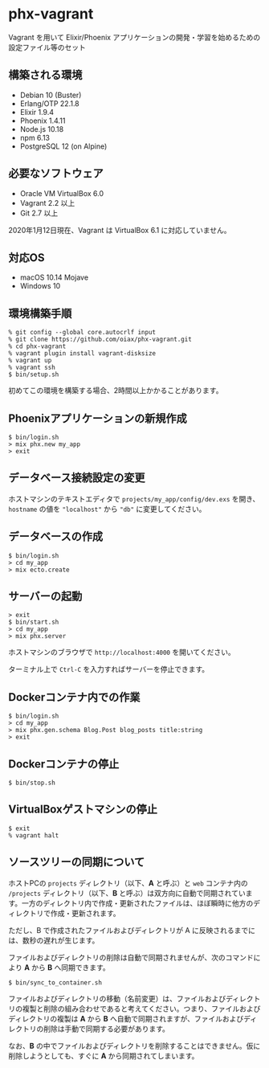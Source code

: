 # phx-vagrant

Vagrant を用いて Elixir/Phoenix アプリケーションの開発・学習を始めるための設定ファイル等のセット

## 構築される環境

* Debian 10 (Buster)
* Erlang/OTP 22.1.8
* Elixir 1.9.4
* Phoenix 1.4.11
* Node.js 10.18
* npm 6.13
* PostgreSQL 12 (on Alpine)

## 必要なソフトウェア

* Oracle VM VirtualBox 6.0
* Vagrant 2.2 以上
* Git 2.7 以上

2020年1月12日現在、Vagrant は VirtualBox 6.1 に対応していません。

## 対応OS

* macOS 10.14 Mojave
* Windows 10

## 環境構築手順

```
% git config --global core.autocrlf input
% git clone https://github.com/oiax/phx-vagrant.git
% cd phx-vagrant
% vagrant plugin install vagrant-disksize
% vagrant up
% vagrant ssh
$ bin/setup.sh
```

初めてこの環境を構築する場合、2時間以上かかることがあります。

## Phoenixアプリケーションの新規作成

```
$ bin/login.sh
> mix phx.new my_app
> exit
```

## データベース接続設定の変更

ホストマシンのテキストエディタで `projects/my_app/config/dev.exs` を開き、`hostname` の値を `"localhost"` から `"db"` に変更してください。

## データベースの作成

```
$ bin/login.sh
> cd my_app
> mix ecto.create
```

## サーバーの起動

```
> exit
$ bin/start.sh
> cd my_app
> mix phx.server
```

ホストマシンのブラウザで `http://localhost:4000` を開いてください。

ターミナル上で `Ctrl-C` を入力すればサーバーを停止できます。

## Dockerコンテナ内での作業

```
$ bin/login.sh
> cd my_app
> mix phx.gen.schema Blog.Post blog_posts title:string
> exit
```

## Dockerコンテナの停止

```
$ bin/stop.sh
```

## VirtualBoxゲストマシンの停止

```
$ exit
% vagrant halt
```

## ソースツリーの同期について

ホストPCの `projects` ディレクトリ（以下、**A** と呼ぶ）と `web` コンテナ内の `/projects` ディレクトリ（以下、**B** と呼ぶ）は双方向に自動で同期されています。一方のディレクトリ内で作成・更新されたファイルは、ほぼ瞬時に他方のディレクトリで作成・更新されます。

ただし、B で作成されたファイルおよびディレクトリが A に反映されるまでには、数秒の遅れが生じます。

ファイルおよびディレクトリの削除は自動で同期されませんが、次のコマンドにより **A** から **B** へ同期できます。

```
$ bin/sync_to_container.sh
```

ファイルおよびディレクトリの移動（名前変更）は、ファイルおよびディレクトリの複製と削除の組み合わせであると考えてください。つまり、ファイルおよびディレクトリの複製は **A** から **B** へ自動で同期されますが、ファイルおよびディレクトリの削除は手動で同期する必要があります。

なお、**B** の中でファイルおよびディレクトリを削除することはできません。仮に削除しようとしても、すぐに **A** から同期されてしまいます。
